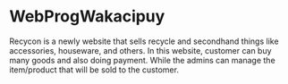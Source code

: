 # WebProgWakacipuy <br>
Recycon is a newly website that sells recycle and secondhand things like accessories, houseware, and others. In this website, customer can buy many goods and also doing payment. While the admins can manage the item/product that will be sold to the customer.
